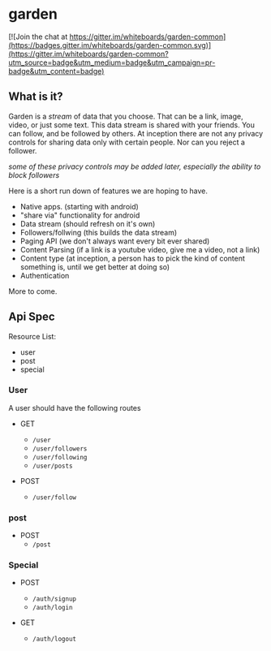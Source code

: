 # garden

[![Join the chat at https://gitter.im/whiteboards/garden-common](https://badges.gitter.im/whiteboards/garden-common.svg)](https://gitter.im/whiteboards/garden-common?utm_source=badge&utm_medium=badge&utm_campaign=pr-badge&utm_content=badge)

## What is it?

Garden is a *stream* of data that you choose. That can be a link, image, video, or just some text. 
This data stream is shared with your friends. You can follow, and be followed by others. 
At inception there are not any privacy controls for sharing data only with certain people. Nor can you reject a follower.

*some of these privacy controls may be added later, especially the ability to block followers*

Here is a short run down of features we are hoping to have.

- Native apps. (starting with android)
- "share via" functionality for android
- Data stream (should refresh on it's own)
- Followers/follwing (this builds the data stream)
- Paging API (we don't always want every bit ever shared)
- Content Parsing (if a link is a youtube video, give me a video, not a link)
- Content type (at inception, a person has to pick the kind of content something is, until we get better at doing so)
- Authentication

More to come.

## Api Spec

Resource List:
- user
- post
- special

### User

A user should have the following routes
- GET
  - `/user`
  - `/user/followers`
  - `/user/following`
  - `/user/posts`

- POST
  - `/user/follow`
  

### post
- POST
  - `/post`
  
### Special
- POST
  - `/auth/signup`
  - `/auth/login`
  
- GET 
  - `/auth/logout`